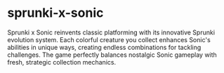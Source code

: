 # sprunki-x-sonic
Sprunki x Sonic reinvents classic platforming with its innovative Sprunki evolution system. Each colorful creature you collect enhances Sonic's abilities in unique ways, creating endless combinations for tackling challenges. The game perfectly balances nostalgic Sonic gameplay with fresh, strategic collection mechanics.
